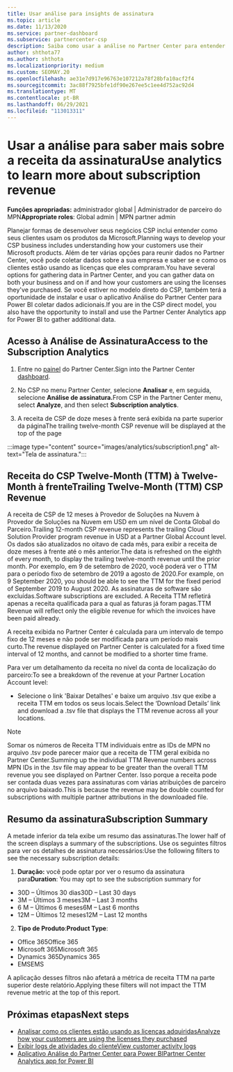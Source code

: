 ```yaml
---
title: Usar análise para insights de assinatura
ms.topic: article
ms.date: 11/13/2020
ms.service: partner-dashboard
ms.subservice: partnercenter-csp
description: Saiba como usar a análise no Partner Center para entender melhor sua empresa e como seus clientes usam as licenças que você comprou.
author: shthota77
ms.author: shthota
ms.localizationpriority: medium
ms.custom: SEOMAY.20
ms.openlocfilehash: ae31e7d917e96763e107212a78f28bfa10acf2f4
ms.sourcegitcommit: 3ac88f7925bfe1df90e267ee5c1ee4d752ac92d4
ms.translationtype: MT
ms.contentlocale: pt-BR
ms.lasthandoff: 06/29/2021
ms.locfileid: "113013311"
---
```

# <a name="use-analytics-to-learn-more-about-subscription-revenue"></a><span data-ttu-id="f578c-103">Usar a análise para saber mais sobre a receita da assinatura</span><span class="sxs-lookup"><span data-stu-id="f578c-103">Use analytics to learn more about subscription revenue</span></span>

<span data-ttu-id="f578c-104">**Funções apropriadas:** administrador global | Administrador de parceiro do MPN</span><span class="sxs-lookup"><span data-stu-id="f578c-104">**Appropriate roles**: Global admin | MPN partner admin</span></span>

<span data-ttu-id="f578c-105">Planejar formas de desenvolver seus negócios CSP inclui entender como seus clientes usam os produtos da Microsoft.</span><span class="sxs-lookup"><span data-stu-id="f578c-105">Planning ways to develop your CSP business includes understanding how your customers use their Microsoft products.</span></span> <span data-ttu-id="f578c-106">Além de ter várias opções para reunir dados no Partner Center, você pode coletar dados sobre a sua empresa e saber se e como os clientes estão usando as licenças que eles compraram.</span><span class="sxs-lookup"><span data-stu-id="f578c-106">You have several options for gathering data in Partner Center, and you can gather data on both your business and on if and how your customers are using the licenses they've purchased.</span></span> <span data-ttu-id="f578c-107">Se você estiver no modelo direto do CSP, também terá a oportunidade de instalar e usar o aplicativo Análise do Partner Center para Power BI coletar dados adicionais.</span><span class="sxs-lookup"><span data-stu-id="f578c-107">If you are in the CSP direct model, you also have the opportunity to install and use the Partner Center Analytics app for Power BI to gather additional data.</span></span>

## <a name="access-to-the-subscription-analytics"></a><span data-ttu-id="f578c-108">Acesso à Análise de Assinatura</span><span class="sxs-lookup"><span data-stu-id="f578c-108">Access to the Subscription Analytics</span></span>

1. <span data-ttu-id="f578c-109">Entre no [painel](https://partner.microsoft.com/dashboard/home) do Partner Center.</span><span class="sxs-lookup"><span data-stu-id="f578c-109">Sign into the Partner Center [dashboard](https://partner.microsoft.com/dashboard/home).</span></span>
1. <span data-ttu-id="f578c-110">No CSP no menu Partner Center, selecione **Analisar** e, em seguida, selecione **Análise de assinatura.**</span><span class="sxs-lookup"><span data-stu-id="f578c-110">From CSP in the Partner Center menu, select **Analyze**, and then select **Subscription analytics**.</span></span>

1. <span data-ttu-id="f578c-111">A receita de CSP de doze meses à frente será exibida na parte superior da página</span><span class="sxs-lookup"><span data-stu-id="f578c-111">The trailing twelve-month CSP revenue will be displayed at the top of the page</span></span>

:::image type="content" source="images/analytics/subscription1.png" alt-text="Tela de assinatura.":::

## <a name="trailing-twelve-month-ttm-csp-revenue"></a><span data-ttu-id="f578c-113">Receita do CSP Twelve-Month (TTM) à Twelve-Month à frente</span><span class="sxs-lookup"><span data-stu-id="f578c-113">Trailing Twelve-Month (TTM) CSP Revenue</span></span>

<span data-ttu-id="f578c-114">A receita de CSP de 12 meses à Provedor de Soluções na Nuvem à Provedor de Soluções na Nuvem em USD em um nível de Conta Global do Parceiro.</span><span class="sxs-lookup"><span data-stu-id="f578c-114">Trailing 12-month CSP revenue represents the trailing Cloud Solution Provider program revenue in USD at a Partner Global Account level.</span></span> <span data-ttu-id="f578c-115">Os dados são atualizados no oitavo de cada mês, para exibir a receita de doze meses à frente até o mês anterior.</span><span class="sxs-lookup"><span data-stu-id="f578c-115">The data is refreshed on the eighth of every month, to display the trailing twelve-month revenue until the prior month.</span></span> <span data-ttu-id="f578c-116">Por exemplo, em 9 de setembro de 2020, você poderá ver o TTM para o período fixo de setembro de 2019 a agosto de 2020.</span><span class="sxs-lookup"><span data-stu-id="f578c-116">For example, on 9 September 2020, you should be able to see the TTM for the fixed period of September 2019 to August 2020.</span></span> <span data-ttu-id="f578c-117">As assinaturas de software são excluídas.</span><span class="sxs-lookup"><span data-stu-id="f578c-117">Software subscriptions are excluded.</span></span> <span data-ttu-id="f578c-118">A Receita TTM refletirá apenas a receita qualificada para a qual as faturas já foram pagas.</span><span class="sxs-lookup"><span data-stu-id="f578c-118">TTM Revenue will reflect only the eligible revenue for which the invoices have been paid already.</span></span> 

<span data-ttu-id="f578c-119">A receita exibida no Partner Center é calculada para um intervalo de tempo fixo de 12 meses e não pode ser modificada para um período mais curto.</span><span class="sxs-lookup"><span data-stu-id="f578c-119">The revenue displayed on Partner Center is calculated for a fixed time interval of 12 months, and cannot be modified to a shorter time frame.</span></span>

<span data-ttu-id="f578c-120">Para ver um detalhamento da receita no nível da conta de localização do parceiro:</span><span class="sxs-lookup"><span data-stu-id="f578c-120">To see a breakdown of the revenue at your Partner Location Account level:</span></span>

- <span data-ttu-id="f578c-121">Selecione o link 'Baixar Detalhes' e baixe um arquivo .tsv que exibe a receita TTM em todos os seus locais.</span><span class="sxs-lookup"><span data-stu-id="f578c-121">Select the ‘Download Details’ link and download a .tsv file that displays the TTM revenue across all your locations.</span></span>

>[!NOTE] 
><span data-ttu-id="f578c-122">Somar os números de Receita TTM individuais entre as IDs de MPN no arquivo .tsv pode parecer maior que a receita de TTM geral exibida no Partner Center.</span><span class="sxs-lookup"><span data-stu-id="f578c-122">Summing up the individual TTM Revenue numbers across MPN IDs in the .tsv file may appear to be greater than the overall TTM revenue you see displayed on Partner Center.</span></span> <span data-ttu-id="f578c-123">Isso porque a receita pode ser contada duas vezes para assinaturas com várias atribuições de parceiro no arquivo baixado.</span><span class="sxs-lookup"><span data-stu-id="f578c-123">This is because the revenue may be double counted for subscriptions with multiple partner attributions in the downloaded file.</span></span>

## <a name="subscription-summary"></a><span data-ttu-id="f578c-124">Resumo da assinatura</span><span class="sxs-lookup"><span data-stu-id="f578c-124">Subscription Summary</span></span>

<span data-ttu-id="f578c-125">A metade inferior da tela exibe um resumo das assinaturas.</span><span class="sxs-lookup"><span data-stu-id="f578c-125">The lower half of the screen displays a summary of the subscriptions.</span></span> <span data-ttu-id="f578c-126">Use os seguintes filtros para ver os detalhes de assinatura necessários:</span><span class="sxs-lookup"><span data-stu-id="f578c-126">Use the following filters to see the necessary subscription details:</span></span>  

1. <span data-ttu-id="f578c-127">**Duração:** você pode optar por ver o resumo da assinatura para</span><span class="sxs-lookup"><span data-stu-id="f578c-127">**Duration**: You may opt to see the subscription summary for</span></span> 

- <span data-ttu-id="f578c-128">30D – Últimos 30 dias</span><span class="sxs-lookup"><span data-stu-id="f578c-128">30D – Last 30 days</span></span>
- <span data-ttu-id="f578c-129">3M – Últimos 3 meses</span><span class="sxs-lookup"><span data-stu-id="f578c-129">3M – Last 3 months</span></span>
- <span data-ttu-id="f578c-130">6 M – Últimos 6 meses</span><span class="sxs-lookup"><span data-stu-id="f578c-130">6M – Last 6 months</span></span>
- <span data-ttu-id="f578c-131">12M – Últimos 12 meses</span><span class="sxs-lookup"><span data-stu-id="f578c-131">12M – Last 12 months</span></span>

2. <span data-ttu-id="f578c-132">**Tipo de Produto**:</span><span class="sxs-lookup"><span data-stu-id="f578c-132">**Product Type**:</span></span>
 
- <span data-ttu-id="f578c-133">Office 365</span><span class="sxs-lookup"><span data-stu-id="f578c-133">Office 365</span></span>
- <span data-ttu-id="f578c-134">Microsoft 365</span><span class="sxs-lookup"><span data-stu-id="f578c-134">Microsoft 365</span></span>
- <span data-ttu-id="f578c-135">Dynamics 365</span><span class="sxs-lookup"><span data-stu-id="f578c-135">Dynamics 365</span></span>
- <span data-ttu-id="f578c-136">EMS</span><span class="sxs-lookup"><span data-stu-id="f578c-136">EMS</span></span>

<span data-ttu-id="f578c-137">A aplicação desses filtros não afetará a métrica de receita TTM na parte superior deste relatório.</span><span class="sxs-lookup"><span data-stu-id="f578c-137">Applying these filters will not impact the TTM revenue metric at the top of this report.</span></span>


 
## <a name="next-steps"></a><span data-ttu-id="f578c-138">Próximas etapas</span><span class="sxs-lookup"><span data-stu-id="f578c-138">Next steps</span></span>

- [<span data-ttu-id="f578c-139">Analisar como os clientes estão usando as licenças adquiridas</span><span class="sxs-lookup"><span data-stu-id="f578c-139">Analyze how your customers are using the licenses they purchased</span></span>](increasing-adoption-and-satisfaction.md)  
- [<span data-ttu-id="f578c-140">Exibir logs de atividades do cliente</span><span class="sxs-lookup"><span data-stu-id="f578c-140">View customer activity logs</span></span>](activity-logs.md)
- [<span data-ttu-id="f578c-141">Aplicativo Análise do Partner Center para Power BI</span><span class="sxs-lookup"><span data-stu-id="f578c-141">Partner Center Analytics app for Power BI</span></span>](power-bi-app-for-direct-partners.md)






